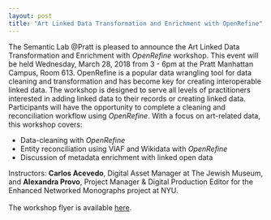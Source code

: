 ```yaml
---
layout: post
title: "Art Linked Data Transformation and Enrichment with OpenRefine"
---
```


The Semantic Lab @Pratt is pleased to announce the Art Linked Data Transformation and Enrichment with *OpenRefine* workshop. This event will be held Wednesday, March 28, 2018 from 3 - 6pm at the Pratt Manhattan Campus, Room 613. OpenRefine is a popular data wrangling tool for data cleaning and transformation and has become key for creating interoperable linked data. The workshop is designed to serve all levels of practitioners interested in adding linked data to their records or creating linked data. Participants will have the opportunity to complete a cleaning and reconciliation workflow using *OpenRefine*. With a focus on art-related data, this workshop covers:
* Data-cleaning with *OpenRefine*
* Entity reconciliation using VIAF and Wikidata with *OpenRefine*
* Discussion of metadata enrichment with linked open data
 
Instructors: **Carlos Acevedo**, Digital Asset Manager at The Jewish Museum, and **Alexandra Provo**, Project Manager & Digital Production Editor for the Enhanced Networked Monographs project at NYU.<br/><br/>
The workshop flyer is available [here](https://drive.google.com/file/d/1hME3Jf4V8MDIec7EKmcvpirsrblOgKWl/view).
